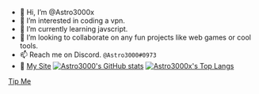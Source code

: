 - 👋 Hi, I’m @Astro3000x
- 👀 I’m interested in coding a vpn.
- 🌱 I’m currently learning javscript.
- 💞️ I’m looking to collaborate on any fun projects like web games or cool tools.
- 📫 Reach me on Discord. ```@Astro3000#0973```
- 🎉 [My Site](https://astro3000.dev)
[![Astro3000's GitHub stats](https://github-readme-stats.vercel.app/api?username=astro3000x&theme=radical)](https://github.com/anuraghazra/github-readme-stats)
[![Astro3000x's Top Langs](https://github-readme-stats.vercel.app/api/top-langs/?username=astro3000x&layout=compact)](https://github.com/anuraghazra/github-readme-stats)
<!---
Astro3000x/Astro3000x is a ✨ special ✨ repository because its `README.md` (this file) appears on your GitHub profile.
You can click the Preview link to take a look at your changes.
--->
[Tip Me](https://zink.tips/Will314)

